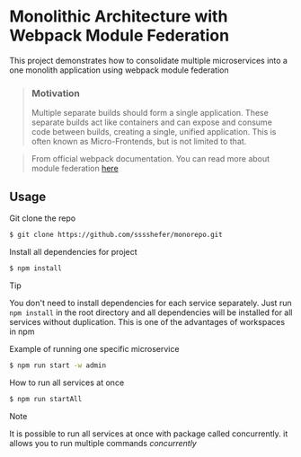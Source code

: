 # Monolithic Architecture with Webpack Module Federation
 This project demonstrates how to consolidate multiple microservices into a one monolith application using webpack module federation


> <h3> Motivation </h3> 
> Multiple separate builds should form a single application. These separate builds act like containers and can expose and consume code between builds, creating a single, unified application.
> This is often known as Micro-Frontends, but is not limited to that. <br/>

> From official webpack documentation. You can read more about module federation [here](https://webpack.js.org/concepts/module-federation/)

## Usage

Git clone the repo 
```bash
$ git clone https://github.com/sssshefer/monorepo.git
```

Install all dependencies for project
```bash
$ npm install
```
> [!TIP]
> You don't need to install dependencies for each service separately. 
> Just run `npm install` in the root directory and all dependencies will be installed for all services without duplication.
> This is one of the advantages of workspaces in npm

Example of running one specific microservice
```bash
$ npm run start -w admin
```

How to run all services at once
```bash
$ npm run startAll
```

> [!NOTE]
It is possible to run all services at once with package called concurrently. it allows you to run multiple commands *concurrently*
<!-- basically it is like publishing a package to npm, but you are doing it locally -->


